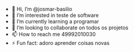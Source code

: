 - 👋 Hi, I’m @josmar-basilio
- 👀 I’m interested in teste de software
- 🌱 I’m currently learning a programar
- 💞️ I’m looking to collaborate on todos os projetos
- 📫 How to reach me 49992010030
- ⚡ Fun fact: adoro aprender coisas novas

<!---
josmar-basilio/josmar-basilio is a ✨ special ✨ repository because its `README.md` (this file) appears on your GitHub profile.
You can click the Preview link to take a look at your changes.
--->
